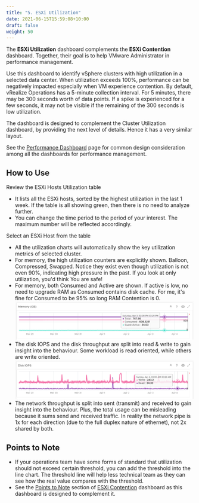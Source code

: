 ```yaml
---
title: "5. ESXi Utilization"
date: 2021-06-15T15:59:08+10:00
draft: false
weight: 50
---
```


The **ESXi Utilization** dashboard complements the **ESXi Contention** dashboard. Together, their goal is to help VMware Administrator in performance management.

Use this dashboard to identify vSphere clusters with high utilization in a selected data center. When utilization exceeds 100%, performance can be negatively impacted especially when VM experience contention. By default, vRealize Operations has a 5-minute collection interval. For 5 minutes, there may be 300 seconds worth of data points. If a spike is experienced for a few seconds, it may not be visible if the remaining of the 300 seconds is low utilization.

The dashboard is designed to complement the Cluster Utilization dashboard, by providing the next level of details. Hence it has a very similar layout.

See the [Performance Dashboard](/dashboards/chapter-2-performance-dashboards/) page for common design consideration among all the dashboards for performance management.

## How to Use

Review the ESXi Hosts Utilization table

- It lists all the ESXi hosts, sorted by the highest utilization in the last 1 week. If the table is all showing green, then there is no need to analyze further.
- You can change the time period to the period of your interest. The maximum number will be reflected accordingly.

Select an ESXi Host from the table

- All the utilization charts will automatically show the key utilization metrics of selected cluster.
- For memory, the high utilization counters are explicitly shown. Balloon, Compressed, Swapped. Notice they exist even though utilization is not even 90%, indicating high pressure in the past. If you look at only utilization, you'd think You are safe!
- For memory, both Consumed and Active are shown. If active is low, no need to upgrade RAM as Consumed contains disk cache. For me, it's fine for Consumed to be 95% so long RAM Contention is 0.
![ESXi Memory](3.2.5-fig-1.png)
- The disk IOPS and the disk throughput are split into read & write to gain insight into the behaviour. Some workload is read oriented, while others are write oriented.
![Disk IOPS](3.2.5-fig-2.png)
- The network throughput is split into sent (transmit) and received to gain insight into the behaviour. Plus, the total usage can be misleading because it sums send and received traffic. In reality the network pipe is 1x for each direction (due to the full duplex nature of ethernet), not 2x shared by both.

## Points to Note

- If your operations team have some forms of standard that utilization should not exceed certain threshold, you can add the threshold into the line chart. The threshold line will help less technical team as they can see how the real value compares with the threshold.
- See the [Points to Note](/dashboards/chapter-2-performance-dashboards/3.2.4-esxi-contention/#points-to-note) section of [ESXi Contention](/dashboards/chapter-2-performance-dashboards/3.2.4-esxi-contention) dashboard as this dashboard is designed to complement it.